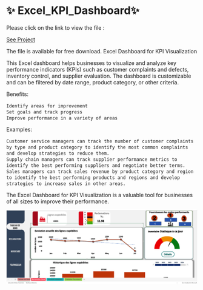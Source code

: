 # ✨ Excel_KPI_Dashboard✨ 

Please click on the link to view the file :

 [See Project](https://1drv.ms/x/s!AjI3b8Rw5mf1oBNVMf1skz-e-vJv?e=pP7Kgg) <br> 
 
The file is available for free download.
Excel Dashboard for KPI Visualization

This Excel dashboard helps businesses to visualize and analyze key performance indicators (KPIs) such as customer complaints and defects, inventory control, and supplier evaluation. The dashboard is customizable and can be filtered by date range, product category, or other criteria.

Benefits:

    Identify areas for improvement
    Set goals and track progress
    Improve performance in a variety of areas

Examples:

    Customer service managers can track the number of customer complaints by type and product category to identify the most common complaints and develop strategies to reduce them.
    Supply chain managers can track supplier performance metrics to identify the best performing suppliers and negotiate better terms.
    Sales managers can track sales revenue by product category and region to identify the best performing products and regions and develop strategies to increase sales in other areas.

The Excel Dashboard for KPI Visualization is a valuable tool for businesses of all sizes to improve their performance.


 <img src = "KPI.png">
